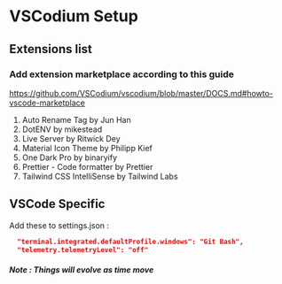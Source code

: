 # VSCodium Setup

## Extensions list
### Add extension marketplace according to this guide

https://github.com/VSCodium/vscodium/blob/master/DOCS.md#howto-vscode-marketplace

1. Auto Rename Tag by Jun Han
2. DotENV by mikestead
3. Live Server by Ritwick Dey
4. Material Icon Theme by Philipp Kief
5. One Dark Pro by binaryify
6. Prettier - Code formatter by Prettier
7. Tailwind CSS IntelliSense by Tailwind Labs

## VSCode Specific

Add these to settings.json :
```json
  "terminal.integrated.defaultProfile.windows": "Git Bash",
  "telemetry.telemetryLevel": "off"
```

##### *Note : Things will evolve as time move*
